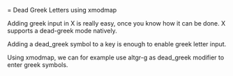 = Dead Greek Letters using xmodmap

Adding greek input in X is really easy, once you know how it can be done. X supports a dead-greek mode natively.

Adding a dead_greek symbol to a key is enough to enable greek letter input.

Using xmodmap, we can for example use altgr-g as dead_greek modifier to enter greek symbols.
